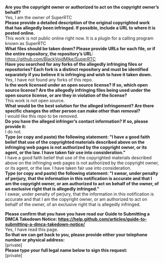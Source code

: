 **Are you the copyright owner or authorized to act on the copyright owner’s behalf?**  
Yes, I am the owner of SuperRTC  
**Please provide a detailed description of the original copyrighted work that has allegedly been infringed. If possible, include a URL to where it is posted online.**  
This work is not public online right now. It is a plugin for a calling program known as SuperRTC  
**What files should be taken down? Please provide URLs for each file, or if the entire repository, the repository’s URL:**  
https://github.com/BlackVoidMIke/SuperRTC  
**Have you searched for any forks of the allegedly infringing files or repositories? Each fork is a distinct repository and must be identified separately if you believe it is infringing and wish to have it taken down.**  
Yes, I have not found any forks of this repo.  
**Is the work licensed under an open source license? If so, which open source license? Are the allegedly infringing files being used under the open source license, or are they in violation of the license?**  
This work is not open source.  
**What would be the best solution for the alleged infringement? Are there specific changes the other person can make other than removal?**  
I would like this repo to be removed.  
**Do you have the alleged infringer’s contact information? If so, please provide it:**  
I do not.  
**Type (or copy and paste) the following statement: "I have a good faith belief that use of the copyrighted materials described above on the infringing web pages is not authorized by the copyright owner, or its agent, or the law. I have taken fair use into consideration."**  
I have a good faith belief that use of the copyrighted materials described above on the infringing web pages is not authorized by the copyright owner, or its agent, or the law. I have taken fair use into consideration.  
**Type (or copy and paste) the following statement: "I swear, under penalty of perjury, that the information in this notification is accurate and that I am the copyright owner, or am authorized to act on behalf of the owner, of an exclusive right that is allegedly infringed."**  
I swear, under penalty of perjury, that the information in this notification is accurate and that I am the copyright owner, or am authorized to act on behalf of the owner, of an exclusive right that is allegedly infringed.

**Please confirm that you have you have read our Guide to Submitting a DMCA Takedown Notice: https://help.github.com/articles/guide-to-submitting-a-dmca-takedown-notice/**  
Yes, I have read this page.  
**So that we can get back to you, please provide either your telephone number or physical address:**  
[private]  
**Please type your full legal name below to sign this request:**  
[private]
